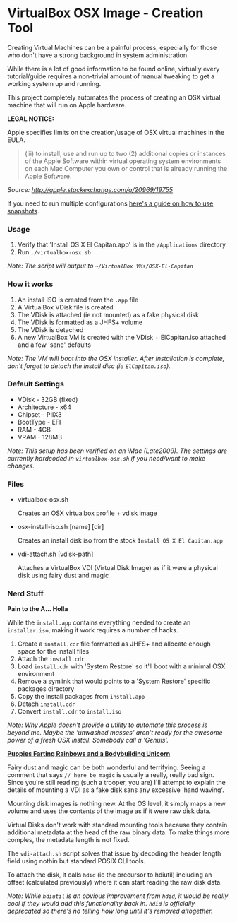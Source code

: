# VirtualBox OSX Image - Creation Tool

Creating Virtual Machines can be a painful process, especially for those who don't have a strong background in system administration.

While there is a lot of good information to be found online, virtually every tutorial/guide requires a non-trivial amount of manual tweaking to get a working system up and running.

This project completely automates the process of creating an OSX virtual machine that will run on Apple hardware.

**LEGAL NOTICE:**

Apple specifies limits on the creation/usage of OSX virtual machines in the EULA.

> (iii) to install, use and run up to two (2) additional copies or instances of the Apple Software within virtual operating system environments on each Mac Computer you own or control that is already running the Apple Software.

*Source: http://apple.stackexchange.com/a/20969/19755*

If you need to run multiple configurations [here's a guide on how to use snapshots](http://www.howtogeek.com/150258/how-to-save-time-by-using-snapshots-in-virtualbox/).

### Usage

1. Verify that 'Install OS X El Capitan.app' is in the `/Applications` directory
2. Run `./virtualbox-osx.sh`

*Note: The script will output to `~/VirtualBox VMs/OSX-El-Capitan`*

### How it works

1. An install ISO is created from the `.app` file
2. A VirtualBox VDisk file is created
3. The VDisk is attached (ie not mounted) as a fake physical disk
4. The VDisk is formatted as a JHFS+ volume
5. The VDisk is detached
5. A new VirtualBox VM is created with the VDisk + ElCapitan.iso attached and a few 'sane' defaults

*Note: The VM will boot into the OSX installer. After installation is complete, don't forget to detach the install disc (ie `ElCapitan.iso`).*

### Default Settings

- VDisk - 32GB (fixed)
- Architecture - x64
- Chipset - PIIX3
- BootType - EFI
- RAM - 4GB
- VRAM - 128MB

*Note: This setup has been verified on an iMac (Late2009). The settings are currently hardcoded in `virtualbox-osx.sh` if you need/want to make changes.* 

### Files

- virtualbox-osx.sh

  Creates an OSX virtualbox profile + vdisk image

- osx-install-iso.sh [name] [dir]

  Creates an install disk iso from the stock `Install OS X El Capitan.app`

- vdi-attach.sh [vdisk-path]

  Attaches a VirtualBox VDI (Virtual Disk Image) as if it were a physical disk using fairy dust and magic

### Nerd Stuff

**Pain to the A... Holla**

While the `install.app` contains everything needed to create an `installer.iso`, making it work requires a number of hacks.

1. Create a `install.cdr` file formatted as JHFS+ and allocate enough space for the install files
2. Attach the `install.cdr`
3. Load `install.cdr` with 'System Restore' so it'll boot with a minimal OSX environment
4. Remove a symlink that would points to a 'System Restore' specific packages directory
5. Copy the install packages from `install.app`
6. Detach `install.cdr`
7. Convert `install.cdr` to `install.iso`

*Note: Why Apple doesn't provide a utility to automate this process is beyond me. Maybe the 'unwashed masses' aren't ready for the awesome power of a fresh OSX install. Somebody call a 'Genuis'.*

**[Puppies Farting Rainbows and a Bodybuilding Unicorn](http://i.imgur.com/BmGsO.jpg)**

Fairy dust and magic can be both wonderful and terrifying. Seeing a comment that says `// here be magic` is usually a really, really bad sign. Since you're still reading (such a trooper, you are) I'll attempt to explain the details of mounting a VDI as a fake disk sans any excessive 'hand waving'.

Mounting disk images is nothing new. At the OS level, it simply maps a new volume and uses the contents of the image as if it were raw disk data.

Virtual Disks don't work with standard mounting tools because they contain additional metadata at the head of the raw binary data. To make things more comples, the metadata length is not fixed.

The `vdi-attach.sh` script solves that issue by decoding the header length field using nothin but standard POSIX CLI tools.

To attach the disk, it calls `hdid` (ie the precursor to hdiutil) including an offset (calculated previously) where it can start reading the raw disk data.

*Note: While `hdiutil` is an obvious improvement from `hdid`, it would be really cool if they would add this functionality back in. `hdid` is officially deprecated so there's no telling how long until it's removed altogether.*
